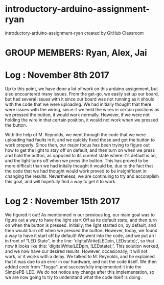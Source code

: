 # introductory-arduino-assignment-ryan
introductory-arduino-assignment-ryan created by GitHub Classroom

# GROUP MEMBERS: Ryan, Alex, Jai

# Log : November 8th 2017

Up to this point, we have done a lot of work on this arduino assignment, but also encountered many issues.
From the get-go, we easily set up our board, but had several issues with it since our board was not running as it should with the code that we were uploading. We had initially thought that there were issues with the wiring, since if we held the wires in certain poistions as we pressed the button, it would work normally. However, if we were not holding the wire in that certain position, it would not work when we pressed the button. 

With the help of M. Reynolds, we went through the code that we were uploading had faults in it, and we quickly fixed those and got the button to work properly. Since then, our major focus has been trying to figure out how to get the light to stay off on default, and then turn on when we press and hold the button, as opposed to its current state where it's default is on, and the light turns off when we press the button. This has proved to be more difficult than we had initally thought it would be, due to the fact that the code that we had thought would work proved to be insignificant in changing the results. Nevertheless, we are continuing to try and accomplish this goal, and will hopefully find a way to get it to work. 


# Log 2 : November 15th 2017

We figured it out! As mentionned in our previous log, our main goal was to figure out a way to have the light start Off as its default state, and then turn on when the button is pressed. Initially, the light started on, by default, and then would turn off when we pressed the button. However, today, we found a way to have it start off by default! We went into the code, and we put an ! in front of "LED State", in the line: 'digitalWrite(LEDpin, LEDstate);', so that now it looks like this: 'digitalWrite(LEDpin, !LEDstate);'. This solution worked, and we now have our desired results. However, occasionally, it will not work, or it works with a delay. We talked to M. Reynolds, and he explained that it was due to an error in our hardware, and not the code itself. We then added code from "Togge", and successfully implemented it into the SimplePB-LED. We do not notice any change after this implementation, so we are now going to try to understand what the code itself is doing.

